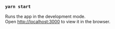 ### `yarn start`

Runs the app in the development mode.\
Open [http://localhost:3000](http://localhost:3000) to view it in the browser.


